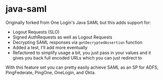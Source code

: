 java-saml
=========

Originally forked from One Login's Java SAML but this adds support for:

 * Logout Requests (SLO)
 * Signed AuthRequests as well as Logout Requests
 * Decrypting SAML responses via `getDecryptedAssertion` function
 * Added a test, I'll add more eventually
 * Refactored to simplify usage a bit, you just pass in your values and it gives you back full encoded URLs which you can just redirect to
 

With this feature set you can pretty easily achieve SAML as an SP for ADFS, PingFederate, PingOne, OneLogin, and Okta.
